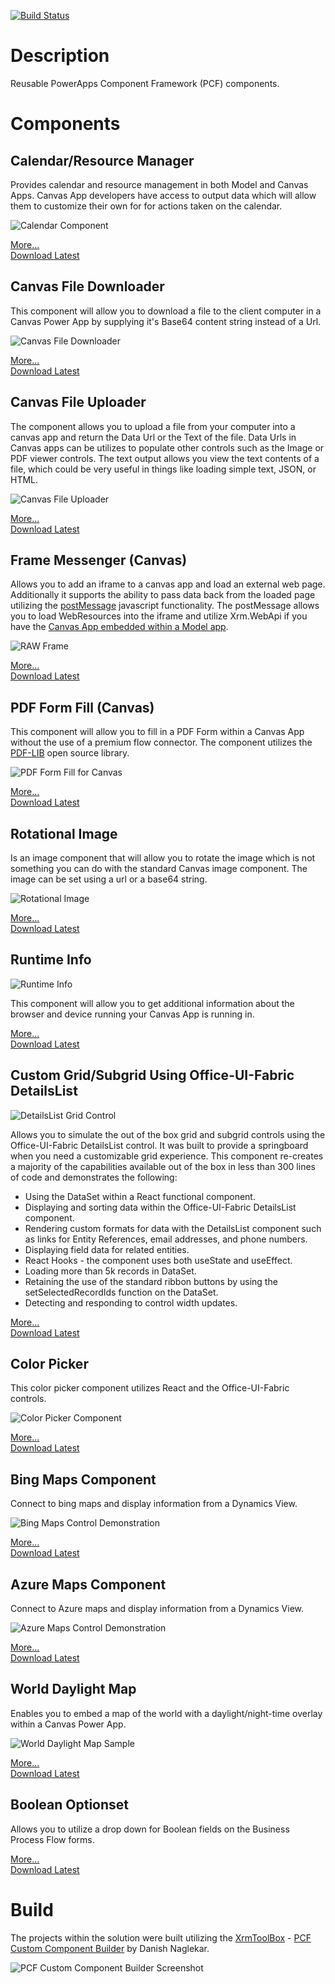 [![Build Status](https://dev.azure.com/rickwilson/GitHub-rwilson504/_apis/build/status/rwilson504.PCFControls?branchName=master)](https://dev.azure.com/rickwilson/GitHub-rwilson504/_build/latest?definitionId=5&branchName=master)

# Description
Reusable PowerApps Component Framework (PCF) components.

# Components

## Calendar/Resource Manager

Provides calendar and resource management in both Model and Canvas Apps.  Canvas App developers have access to output data which will allow them to customize their own for for actions taken on the calendar.

![Calendar Component](./Calendar/images/calendarcontrol.gif)

[More...](./Calendar/README.md)  
[Download Latest](https://github.com/rwilson504/PCFControls/releases/latest/download/CalendarControl_managed.zip)

## Canvas File Downloader
This component will allow you to download a file to the client computer in a Canvas Power App by supplying it's Base64 content string instead of a Url.

![Canvas File Downloader](./CanvasFileDownloader/images/CanvasFileDownloader.png)

[More...](./CanvasFileDownloader/README.md)  
[Download Latest](https://github.com/rwilson504/PCFControls/releases/latest/download/CanvasFileDownloaderControl_managed.zip)

## Canvas File Uploader
The component allows you to upload a file from your computer into a canvas app and return the Data Url or the Text of the file.  Data Urls in Canvas apps can be utilizes to populate other controls such as the Image or PDF viewer controls.  The text output allows you view the text contents of a file, which could be very useful in things like loading simple text, JSON, or HTML.

![Canvas File Uploader](./CanvasFileUploader/images/CanvasFileUploader.gif)

[More...](./CanvasFileUploader/README.md)  
[Download Latest](https://github.com/rwilson504/PCFControls/releases/latest/download/CanvasFileUploaderComponent_managed.zip)

## Frame Messenger (Canvas)
Allows you to add an iframe to a canvas app and load an external web page.  Additionally it supports the ability to pass data back from the loaded page utilizing the [postMessage](https://developer.mozilla.org/en-US/docs/Web/API/Window/postMessage) javascript functionality.  The postMessage allows you to load WebResources into the iframe and utilize Xrm.WebApi if you have the [Canvas App embedded within a Model app](https://www.richardawilson.com/2020/06/launch-canvas-app-in-model-app-from.html).

![RAW Frame](./Frame/images/RAWFrame.png)

[More...](./Frame/README.md)  
[Download Latest](https://github.com/rwilson504/PCFControls/releases/latest/download/RAWframe_managed.zip)

## PDF Form Fill (Canvas)
This component will allow you to fill in a PDF Form within a Canvas App without the use of a premium flow connector.  The component utilizes the [PDF-LIB](https://pdf-lib.js.org/) open source library.

![PDF Form Fill for Canvas](./PDFFormFillCanvas/images/PDFFormFill.png)

[More...](./PDFFormFillCanvas/README.md)  
[Download Latest](https://github.com/rwilson504/PCFControls/releases/latest/download/RAWPDFFormFillCanvas_managed.zip)

## Rotational Image
Is an image component that will allow you to rotate the image which is not something you can do with the standard Canvas image component.  The image can be set using a url or a base64 string.   

![Rotational Image](./RotationalImage/images/RotationalImage.gif)

[More...](./RotationalImage/README.md)  
[Download Latest](https://github.com/rwilson504/PCFControls/releases/latest/download/RotationalImageComponent_managed.zip)

## Runtime Info

![Runtime Info](./RuntimeInfo/images/RunTimeInfo.png)

This component will allow you to get additional information about the browser and device running your Canvas App is running in.

[More...](./RuntimeInfo/README.md)  
[Download Latest](https://github.com/rwilson504/PCFControls/releases/latest/download/RuntimeInfoComponent_managed.zip)

## Custom Grid/Subgrid Using Office-UI-Fabric DetailsList

![DetailsList Grid Control](https://github.com/rwilson504/Blogger/blob/master/Office-Fabric-UI-DetailsList-PCF/office-fabric-ui-detailslist.gif?raw=true)

Allows you to simulate the out of the box grid and subgrid controls using the Office-UI-Fabric DetailsList control.  It was built to provide a springboard when you need a customizable grid experience.  This component re-creates a majority of the capabilities available out of the box in less than 300 lines of code and demonstrates the following: 

* Using the DataSet within a React functional component.
* Displaying and sorting data within the Office-UI-Fabric DetailsList component.
* Rendering custom formats for data with the DetailsList component such as links for Entity References, email addresses, and phone numbers.
* Displaying field data for related entities.
* React Hooks - the component uses both useState and useEffect.
* Loading more than 5k records in DataSet.
* Retaining the use of the standard ribbon buttons by using the setSelectedRecordIds function on the DataSet.
* Detecting and responding to control width updates.

[More...](./DetailListGrid/README.md)  
[Download Latest](https://github.com/rwilson504/PCFControls/releases/latest/download/DetailListGridControl_managed.zip)

## Color Picker
This color picker component utilizes React and the Office-UI-Fabric controls.

![Color Picker Component](https://1.bp.blogspot.com/-DRZqFJPS1e8/XbtAv9zhLZI/AAAAAAABN1Y/Qt5eoWhmTBcW3tplwsLL2plE1bAOmQDGwCLcBGAsYHQ/s1600/PCFColorPicker.gif)

[More...](./ColorPicker/README.md)  
[Download Latest](https://github.com/rwilson504/PCFControls/releases/latest/download/ColorPicker_managed.zip)

## Bing Maps Component
Connect to bing maps and display information from a Dynamics View.

![Bing Maps Control Demonstration](https://github.com/rwilson504/Blogger/blob/master/Bing-Maps-Control/images/bing-maps-control.gif?raw=true)

[More...](./BingMapsGrid/README.md)  
[Download Latest](https://github.com/rwilson504/PCFControls/releases/latest/download/BingMapsGridControl_managed.zip)

## Azure Maps Component
Connect to Azure maps and display information from a Dynamics View.

![Azure Maps Control Demonstration](https://github.com/rwilson504/Blogger/blob/master/Azure-Maps-Control/images/azuremapcontrol.gif?raw=true?raw=true)

[More...](./AzureMapsGrid/README.md)  
[Download Latest](https://github.com/rwilson504/PCFControls/releases/latest/download/AzureMapsGridControl_managed.zip)

## World Daylight Map
Enables you to embed a map of the world with a daylight/night-time overlay within a Canvas Power App.

![World Daylight Map Sample](https://github.com/rwilson504/PCFControls/blob/master/WorldDaylightMap/images/world-daylight-map.png?raw=true)

[More...](./WorldDaylightMap/README.md)  
[Download Latest](https://github.com/rwilson504/PCFControls/releases/latest/download/RAWWorldDaylightMap_managed.zip)

## Boolean Optionset
Allows you to utilize a drop down for Boolean fields on the Business Process Flow forms.

[More...](./BooleanOptionset/README.md)  
[Download Latest](https://github.com/rwilson504/PCFControls/releases/latest/download/BooleanOptionsetControl_managed.zip)

# Build
The projects within the solution were built utilizing the [XrmToolBox](https://www.xrmtoolbox.com/) - [PCF Custom Component Builder](https://www.xrmtoolbox.com/plugins/Maverick.PCF.Builder/) by Danish Naglekar.

![PCF Custom Component Builder Screenshot](https://1.bp.blogspot.com/-7r7bRCF23zQ/Xbw7y67L0MI/AAAAAAABN1w/Z5kGoAFduPccyEEULiSDAVLUsdqhZNpcgCLcBGAsYHQ/s640/XrmToolBoxPCFCustomControlBuilder.png)
